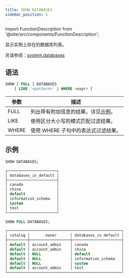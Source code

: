 ```yaml
---
title: SHOW DATABASES
sidebar_position: 5
---
```

import FunctionDescription from '@site/src/components/FunctionDescription';

<FunctionDescription description="引入或更新于：v1.2.290"/>

显示实例上存在的数据库列表。

另请参阅：[system.databases](../../../00-sql-reference/20-system-tables/system-databases.md)

## 语法

```sql
SHOW [ FULL ] DATABASES 
    [ LIKE '<pattern>' | WHERE <expr> ]
```

| 参数     | 描述                                                                                                                 |
|----------|---------------------------------------------------------------------------------------------------------------------|
| FULL     | 列出带有附加信息的结果。详见[示例](#examples)。                                                                     |
| LIKE     | 使用区分大小写的模式匹配过滤结果。                                                                                   |
| WHERE    | 使用 WHERE 子句中的表达式过滤结果。                                                                                  |

## 示例

```sql
SHOW DATABASES;

┌──────────────────────┐
│ databases_in_default │
├──────────────────────┤
│ canada               │
│ china                │
│ default              │
│ information_schema   │
│ system               │
│ test                 │
└──────────────────────┘

SHOW FULL DATABASES;

┌───────────────────────────────────────────────────┐
│ catalog │       owner      │ databases_in_default │
├─────────┼──────────────────┼──────────────────────┤
│ default │ account_admin    │ canada               │
│ default │ account_admin    │ china                │
│ default │ NULL             │ default              │
│ default │ NULL             │ information_schema   │
│ default │ NULL             │ system               │
│ default │ account_admin    │ test                 │
└───────────────────────────────────────────────────┘
```
